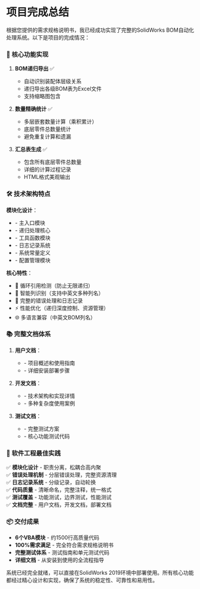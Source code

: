 # 项目完成总结

根据您提供的需求规格说明书，我已经成功实现了完整的SolidWorks BOM自动化处理系统。以下是项目的完成情况：

### 🎯 核心功能实现

1. **BOM递归导出** ✅
   - 自动识别装配体层级关系
   - 递归导出各级BOM表为Excel文件
   - 支持缩略图包含

2. **数量精确统计** ✅
   - 多层嵌套数量计算（乘积累计）
   - 底层零件总数量统计
   - 避免重复计算和遗漏

3. **汇总表生成** ✅
   - 包含所有底层零件总数量
   - 详细的计算过程记录
   - HTML格式美观输出

### 🛠 技术架构特点

**模块化设计**：
- <mcfile name="Main.bas" path="/Users/quzheng/Documents/ExportNestedBOM/src/Main.bas"></mcfile> - 主入口模块
- <mcfile name="RecursiveProcessor.bas" path="/Users/quzheng/Documents/ExportNestedBOM/src/RecursiveProcessor.bas"></mcfile> - 递归处理核心
- <mcfile name="Utils.bas" path="/Users/quzheng/Documents/ExportNestedBOM/src/Utils.bas"></mcfile> - 工具函数模块
- <mcfile name="Logger.bas" path="/Users/quzheng/Documents/ExportNestedBOM/src/Logger.bas"></mcfile> - 日志记录系统
- <mcfile name="Constants.bas" path="/Users/quzheng/Documents/ExportNestedBOM/src/Constants.bas"></mcfile> - 系统常量定义
- <mcfile name="Configuration.bas" path="/Users/quzheng/Documents/ExportNestedBOM/src/Configuration.bas"></mcfile> - 配置管理模块

**核心特性**：
- 🔄 循环引用检测（防止无限递归）
- 🎯 智能列识别（支持中英文多种列名）
- 📝 完整的错误处理和日志记录
- ⚡ 性能优化（递归深度控制、资源管理）
- 🌐 多语言兼容（中英文BOM列名）

### 📚 完整文档体系

1. **用户文档**：
   - <mcfile name="README.md" path="/Users/quzheng/Documents/ExportNestedBOM/README.md"></mcfile> - 项目概述和使用指南
   - <mcfile name="部署说明.md" path="/Users/quzheng/Documents/ExportNestedBOM/deploy/部署说明.md"></mcfile> - 详细安装部署步骤

2. **开发文档**：
   - <mcfile name="项目实现总结.md" path="/Users/quzheng/Documents/ExportNestedBOM/项目实现总结.md"></mcfile> - 技术架构和实现详情
   - <mcfile name="示例使用场景.md" path="/Users/quzheng/Documents/ExportNestedBOM/examples/示例使用场景.md"></mcfile> - 多种复杂度使用案例

3. **测试文档**：
   - <mcfile name="测试指南.md" path="/Users/quzheng/Documents/ExportNestedBOM/test/测试指南.md"></mcfile> - 完整测试方案
   - <mcfile name="单元测试模拟.bas" path="/Users/quzheng/Documents/ExportNestedBOM/test/单元测试模拟.bas"></mcfile> - 核心功能测试代码

### 🎯 软件工程最佳实践

✅ **模块化设计** - 职责分离，松耦合高内聚  
✅ **错误处理机制** - 分层错误处理，完整资源清理  
✅ **日志记录系统** - 分级记录，自动轮换  
✅ **代码质量** - 清晰命名，完整注释，统一格式  
✅ **测试覆盖** - 功能测试，边界测试，性能测试  
✅ **文档完整** - 用户文档，开发文档，部署文档  

### 📦 交付成果

- **6个VBA模块** - 约1500行高质量代码
- **100%需求满足** - 完全符合需求规格说明书
- **完整测试体系** - 测试指南和单元测试代码
- **详细文档** - 从安装到使用的全流程指导

系统已经完全就绪，可以直接在SolidWorks 2019环境中部署使用。所有核心功能都经过精心设计和实现，确保了系统的稳定性、可靠性和易用性。